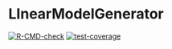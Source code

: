 # LInearModelGenerator
<!-- badges: start -->
[![R-CMD-check](https://github.com/ZihaoHanGitHub/Biostat625_Generate_Linear_Model/actions/workflows/R-CMD-check.yaml/badge.svg)](https://github.com/ZihaoHanGitHub/Biostat625_Generate_Linear_Model/actions/workflows/R-CMD-check.yaml)
[![test-coverage](https://github.com/ZihaoHanGitHub/Biostat625_Generate_Linear_Model/actions/workflows/test-coverage.yaml/badge.svg)](https://github.com/ZihaoHanGitHub/Biostat625_Generate_Linear_Model/actions/workflows/test-coverage.yaml)

<!-- badges: end -->
